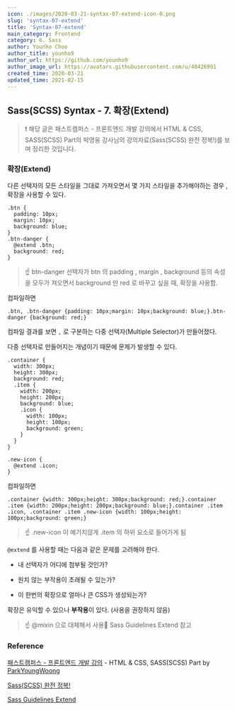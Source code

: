 ```yaml
---
icon: ./images/2020-03-21-syntax-07-extend-icon-0.png
slug: 'syntax-07-extend'
title: 'Syntax-07-extend'
main_category: Frontend
category: 6. Sass
author: Younho Choo
author_title: younho9
author_url: https://github.com/younho9
author_image_url: https://avatars.githubusercontent.com/u/48426991
created_time: 2020-03-21
updated_time: 2021-02-15
---
```


## Sass(SCSS) Syntax - 7. 확장(Extend)

> ❗️ 해당 글은 패스트캠퍼스 - 프론트엔드 개발 강의에서 HTML & CSS, SASS(SCSS)
> Part의 박영웅 강사님의 강의자료(Sass(SCSS) 완전 정복!)를 보며 정리한 것입니다.

### 확장(Extend)

다른 선택자의 모든 스타일을 그대로 가져오면서 몇 가지 스타일을 추가해야하는 경우
, 확장을 사용할 수 있다.

```plain text
.btn {
  padding: 10px;
  margin: 10px;
  background: blue;
}
.btn-danger {
  @extend .btn;
  background: red;
}
```

> ☝️ btn-danger 선택자가 btn 의 padding , margin , background 등의 속성을 모두가
> 져오면서 background 만 red 로 바꾸고 싶을 때, 확장을 사용함.

컴파일하면

```plain text
.btn, .btn-danger {padding: 10px;margin: 10px;background: blue;}.btn-danger {background: red;}
```

컴파일 결과를 보면 `,` 로 구분하는 다중 선택자(Multiple Selector)가 만들어졌다.

다중 선택자로 만들어지는 개념이기 때문에 문제가 발생할 수 있다.

```plain text
.container {
  width: 300px;
  height: 300px;
  background: red;
  .item {
    width: 200px;
    height: 200px;
    background: blue;
    .icon {
      width: 100px;
      height: 100px;
      background: green;
    }
  }
}

.new-icon {
  @extend .icon;
}
```

컴파일하면

```plain text
.container {width: 300px;height: 300px;background: red;}.container .item {width: 200px;height: 200px;background: blue;}.container .item .icon, .container .item .new-icon {width: 100px;height: 100px;background: green;}
```

> ☝️ .new-icon 이 예기치않게 .item 의 하위 요소로 들어가게 됨

`@extend` 를 사용할 때는 다음과 같은 문제를 고려해야 한다.

- 내 선택자가 어디에 첨부될 것인가?

- 원치 않는 부작용이 초래될 수 있는가?

- 이 한번의 확장으로 얼마나 큰 CSS가 생성되는가?

확장은 유익할 수 있으나 **부작용**이 있다. (사용을 권장하지 않음)

> ☝️ @mixin 으로 대체해서 사용🔗 Sass Guidelines Extend 참고

### Reference

[패스트캠퍼스 - 프론트엔드 개발 강의](https://www.fastcampus.co.kr/dev_online_react/) -
HTML & CSS, SASS(SCSS) Part by
[ParkYoungWoong](https://github.com/ParkYoungWoong)

[Sass(SCSS) 완전 정복!](https://heropy.blog/2018/01/31/sass/)

[Sass Guidelines Extend](https://sass-guidelin.es/ko/#extend)
